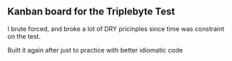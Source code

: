 ## Kanban board for the Triplebyte Test

I brute forced, and broke a lot of DRY pricinples since time was constraint on the test.

Built it again after just to practice with better idiomatic code
